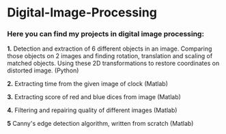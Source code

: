# Digital-Image-Processing
### Here you can find my projects in digital image processing: 
**1.** Detection and extraction of 6 different objects in an image. Comparing those objects on 2 images and finding rotation, translation and scaling of matched objects. Using these 2D transformations to restore coordinates on distorted image. (Python)

**2.** Extracting time from the given image of clock (Matlab)

**3.** Extracting score of red and blue dices from image (Matlab)

**4.** Filtering and repairing quality of different images (Matlab) 

**5** Canny's edge detection algorithm, written from scratch (Matlab)
